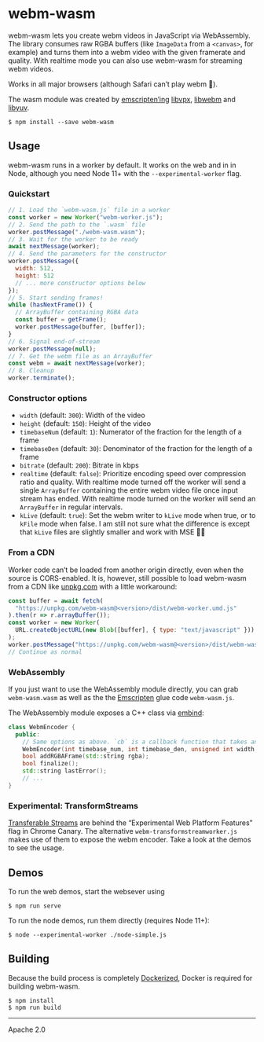 # webm-wasm

webm-wasm lets you create webm videos in JavaScript via WebAssembly. The library consumes raw RGBA buffers (like `ImageData` from a `<canvas>`, for example) and turns them into a webm video with the given framerate and quality. With realtime mode you can also use webm-wasm for streaming webm videos.

Works in all major browsers (although Safari can’t play webm 🐼).

The wasm module was created by [emscripten’ing][emscripten] [libvpx], [libwebm] and [libyuv].

```
$ npm install --save webm-wasm
```

## Usage

webm-wasm runs in a worker by default. It works on the web and in in Node, although you need Node 11+ with the `--experimental-worker` flag.

### Quickstart

```js
// 1. Load the `webm-wasm.js` file in a worker
const worker = new Worker("webm-worker.js");
// 2. Send the path to the `.wasm` file
worker.postMessage("./webm-wasm.wasm");
// 3. Wait for the worker to be ready
await nextMessage(worker);
// 4. Send the parameters for the constructor
worker.postMessage({
  width: 512,
  height: 512
  // ... more constructor options below
});
// 5. Start sending frames!
while (hasNextFrame()) {
  // ArrayBuffer containing RGBA data
  const buffer = getFrame();
  worker.postMessage(buffer, [buffer]);
}
// 6. Signal end-of-stream
worker.postMessage(null);
// 7. Get the webm file as an ArrayBuffer
const webm = await nextMessage(worker);
// 8. Cleanup
worker.terminate();
```

### Constructor options

- `width` (default: `300`): Width of the video
- `height` (default: `150`): Height of the video
- `timebaseNum` (default: `1`): Numerator of the fraction for the length of a frame
- `timebaseDen` (default: `30`): Denominator of the fraction for the length of a frame
- `bitrate` (default: `200`): Bitrate in kbps
- `realtime` (default: `false`): Prioritize encoding speed over compression ratio and quality. With realtime mode turned off the worker will send a single `ArrayBuffer` containing the entire webm video file once input stream has ended. With realtime mode turned on the worker will send an `ArrayBuffer` in regular intervals.
- `kLive` (default: `true`): Set the webm writer to `kLive` mode when true, or to `kFile` mode when false. I am still not sure what the difference is except that `kLive` files are slightly smaller and work with MSE 🤷‍♂️

### From a CDN

Worker code can’t be loaded from another origin directly, even when the source is CORS-enabled. It is, however, still possible to load webm-wasm from a CDN like [unpkg.com] with a little workaround:

```js
const buffer = await fetch(
  "https://unpkg.com/webm-wasm@<version>/dist/webm-worker.umd.js"
).then(r => r.arrayBuffer());
const worker = new Worker(
  URL.createObjectURL(new Blob([buffer], { type: "text/javascript" }))
);
worker.postMessage("https://unpkg.com/webm-wasm@<version>/dist/webm-wasm.wasm");
// Continue as normal
```

### WebAssembly

If you just want to use the WebAssembly module directly, you can grab `webm-wasm.wasm` as well as the the [Emscripten] glue code `webm-wasm.js`.

The WebAssembly module exposes a C++ class via [embind]:

```c++
class WebmEncoder {
  public:
    // Same options as above. `cb` is a callback function that takes an ArrayBuffer.
    WebmEncoder(int timebase_num, int timebase_den, unsigned int width, unsigned int height, unsigned int bitrate, bool realtime, val cb);
    bool addRGBAFrame(std::string rgba);
    bool finalize();
    std::string lastError();
    // ...
}
```

### Experimental: TransformStreams

[Transferable Streams] are behind the “Experimental Web Platform Features” flag in Chrome Canary. The alternative `webm-transformstreamworker.js` makes use of them to expose the webm encoder. Take a look at the demos to see the usage.

## Demos

To run the web demos, start the websever using

```
$ npm run serve
```

To run the node demos, run them directly (requires Node 11+):

```
$ node --experimental-worker ./node-simple.js
```

## Building

Because the build process is completely [Dockerized][docker], Docker is required for building webm-wasm.

```
$ npm install
$ npm run build
```

---

Apache 2.0

[unpkg.com]: https://unpkg.com
[docker]: https://www.docker.com/
[transferable streams]: https://www.chromestatus.com/features/5298733486964736
[embind]: https://developers.google.com/web/updates/2018/08/embind
[emscripten]: https://kripken.github.io/emscripten-site/
[libvpx]: https://github.com/webmproject/libvpx
[libwebm]: https://github.com/webmproject/libwebm
[libyuv]: https://chromium.googlesource.com/libyuv/libyuv/
